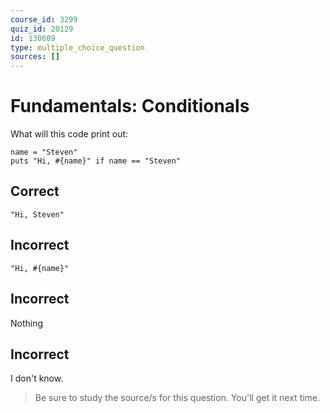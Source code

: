 ```yaml
---
course_id: 3299
quiz_id: 20129
id: 130609
type: multiple_choice_question
sources: []
---
```


# Fundamentals: Conditionals

What will this code print out:

```
name = "Steven"
puts "Hi, #{name}" if name == "Steven"
```

## Correct

```
"Hi, Steven"
```

## Incorrect

```
"Hi, #{name}"
```

## Incorrect

Nothing

## Incorrect

I don't know.

> Be sure to study the source/s for this question. You'll get it next time.
